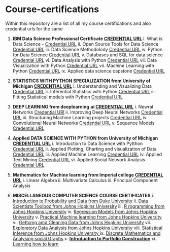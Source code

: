# Course-certifications
Within this repository are a list of all my course certifications and also credential urls for the same

1. **IBM Data Science Professional Certificate [CREDENTIAL URL](https://www.coursera.org/account/accomplishments/specialization/JZD2K4WG4F2F)**
  i. What is Data Science - [Credential URL](https://www.coursera.org/account/accomplishments/verify/9F2TPZSJ6H23)
  ii. Open Source Tools for Data Science [Credential URL](https://www.coursera.org/account/accomplishments/verify/4DA6RTTV968Q)
  iii. Data Science Methodolody [Credential URL](https://www.coursera.org/account/accomplishments/verify/PMMZ9YNPNT8C)
  iv. Python for Data Science [Credential URL](https://www.coursera.org/account/accomplishments/verify/P8FAMPUUAX7N)
  v. Databases and SQL for data science [Credential URL](https://www.coursera.org/account/accomplishments/verify/E6KE883HNY57)
  vi. Data Analysis with Python [Credential URL](https://www.coursera.org/account/accomplishments/verify/8T9ZKVNT7BJK)
  vii. Data Visualization with Python [Credential URL](https://www.coursera.org/account/accomplishments/verify/97C8C75TV7JF)
  vii. Machine Learning with Python [Credential URL](https://www.coursera.org/account/accomplishments/verify/ZVXYLY428KQH)
  ix. Applied data science capstone [Credential URL](https://www.coursera.org/account/accomplishments/verify/HK6Y5F4HFGTK)
2. **STATISTICS WITH PYTHON SPECIALIZATION from University of Michigan [CREDENTIAL URL](https://www.coursera.org/account/accomplishments/specialization/certificate/ZZ9L84FTTRPA)**
  i. Understanding and Visualizing Data [Credential URL](https://www.coursera.org/account/accomplishments/certificate/CP75GDEBUAJU)
  ii. Inferential Statistics with Python [Credential URL](https://www.coursera.org/account/accomplishments/certificate/KU7LLRKCAHCK)
  iii. Fitting Statistical models with Python [Credential URL](https://www.coursera.org/account/accomplishments/certificate/Z3G3CRD8PNKX)
3. **DEEP LEARNING from deeplearning.ai [CREDENTIAL URL](https://www.coursera.org/account/accomplishments/specialization/certificate/EZH9Q3NMBZ8D)**
  i. Newral Networks [Credential URl](https://www.coursera.org/account/accomplishments/certificate/RGLYKUW6P67N)
  ii. Improving Deep Neural Networks [Credential URL](https://www.coursera.org/account/accomplishments/certificate/Q9JXA5DVNDJV)
  iii. Structuring Machine Learning projects [Credential URL](https://www.coursera.org/account/accomplishments/certificate/U44NMS7CW5GS)
  iv. Convolutional Neural Networks [Credential URL](https://www.coursera.org/account/accomplishments/certificate/G4JKGBUHGFW8)
  v. Sequence Models [Credential URL](https://www.coursera.org/account/accomplishments/certificate/3HHTQ3C4BESN)
4. **Applied DATA SCIENCE WITH PYTHON from University of Michigan [CREDENTIAL URL](https://www.coursera.org/account/accomplishments/specialization/certificate/JTUB7DBPFACK)**
  i. Introduction to Data Science with Pytthon [Credential URL](https://www.coursera.org/account/accomplishments/certificate/GUTRJKDLYVGD)
  ii. Applied Plotting, Charting and visualization of Data [Credential URL](https://www.coursera.org/account/accomplishments/certificate/JB6DN6KS9PQT)
  iii. Applied Machine Learning [Credential URL](https://www.coursera.org/account/accomplishments/certificate/WYTYS4CU9EFR)
  iv. Applied Text Mining [Credential URL](https://www.coursera.org/account/accomplishments/certificate/S8H7QPWBPZL9)
  vi. Applied Social Network Analysis [Credential URL](https://www.coursera.org/account/accomplishments/certificate/434MJXF3N98W)
5. **Mathematics for Machine learning from Imperial college [CREDENTIAL URL](https://www.coursera.org/account/accomplishments/specialization/certificate/4T4HEUM3RP2A)**
  i. Linear Algebra
  ii. Multivariate Calculus
  iii. Principal Component Analysis

6. **MISCELLANEOUS COMPUTER SCIENCE COURSE CERTIFICATES**
  i. [Introduction to Probability and Data from Duke University](https://www.coursera.org/account/accomplishments/verify/62N86ULF3LL4)
  ii. [Data Scientists Toolboz from Johns Hopkins University](https://www.coursera.org/account/accomplishments/verify/3GAURHWU6L8U)
  iii. [R rogramming from Johns Hopkins University](https://www.coursera.org/account/accomplishments/verify/J2ZM6GGZJ89E)
  iv. [Regression Models from Johns Hopkins University](https://www.coursera.org/account/accomplishments/verify/MFR2L8X4AGFY)
  v. [Practical Machine learning from Johns Hopkins University](https://www.coursera.org/account/accomplishments/verify/92ECQBUTXQHJ)
  vi. [Gettomg amd Cleaning Data from Johns Hopkins University](https://www.coursera.org/account/accomplishments/verify/RKPS4D5BCCNS)
  vii. [Exploratory Data Analysis from Johns Hopkins University](https://www.coursera.org/account/accomplishments/verify/LAEHFZ7QDQKM)
  viii. [Statistical Inference from Johns Hopkins University ](https://www.coursera.org/account/accomplishments/verify/3UJTR3F36SWU)
  ix. [Discrete Mathematics and Analysing social Graphs](https://www.coursera.org/account/accomplishments/verify/U7A9NEP7ZKMC)
  x. [**Introduction to Portfolio Construction**](https://www.coursera.org/account/accomplishments/verify/8Z8PAMTLA9PG)
  xi. [Learning how to learn](https://www.coursera.org/account/accomplishments/verify/NBPMWGY9ZJTL)
